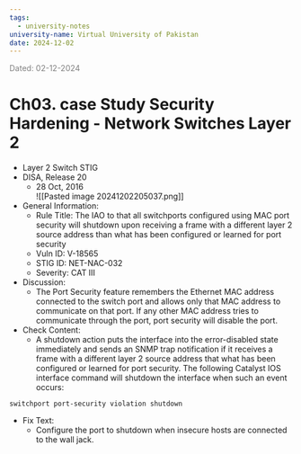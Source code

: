 ```yaml
---
tags:
  - university-notes
university-name: Virtual University of Pakistan
date: 2024-12-02
---
```


<span style="color: gray;">Dated: 02-12-2024</span>

# Ch03. case Study Security Hardening - Network Switches Layer 2

- Layer 2 Switch STIG
- DISA, Release 20
    - 28 Oct, 2016  
![[Pasted image 20241202205037.png]]
- General Information:
    - Rule Title: The IAO to that all switchports configured using MAC port security will shutdown upon receiving a frame with a different layer 2 source address than what has been configured or learned for port security
	- Vuln ID: V-18565
	- STIG ID: NET-NAC-032
	- Severity: CAT III
- Discussion:
    - The Port Security feature remembers the Ethernet MAC address connected to the switch port and allows only that MAC address to communicate on that port. If any other MAC address tries to communicate through the port, port security will disable the port.
- Check Content:
    - A shutdown action puts the interface into the error-disabled state immediately and sends an SNMP trap notification if it receives a frame with a different layer 2 source address that what has been configured or learned for port security. The following Catalyst IOS interface command will shutdown the interface when such an event occurs:

```
switchport port-security violation shutdown
```

- Fix Text:
    - Configure the port to shutdown when insecure hosts are connected to the wall jack.
